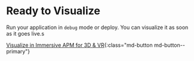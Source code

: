 # Ready to Visualize

Run your application in `debug` mode or deploy. You can visualize it as soon as it goes live.s

[Visualize in Immersive APM for 3D & VR](../../../Analysis-and-Visualization/3D-and-VR/index.md){:class="md-button md-button--primary"}